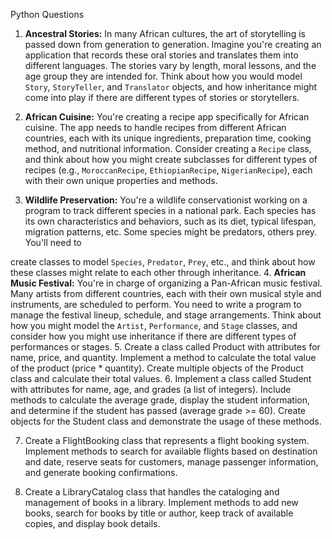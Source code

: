 Python 
Questions
1. **Ancestral Stories:** In many African cultures, the art of storytelling is passed
down from generation to generation. Imagine you're creating an application that
records these oral stories and translates them into different languages. The
stories vary by length, moral lessons, and the age group they are intended for.
Think about how you would model `Story`, `StoryTeller`, and `Translator`
objects, and how inheritance might come into play if there are different types of
stories or storytellers.
2. **African Cuisine:** You're creating a recipe app specifically for African cuisine.
The app needs to handle recipes from different African countries, each with its
unique ingredients, preparation time, cooking method, and nutritional
information. Consider creating a `Recipe` class, and think about how you might
create subclasses for different types of recipes (e.g., `MoroccanRecipe`,
`EthiopianRecipe`, `NigerianRecipe`), each with their own unique properties and
methods.

3. **Wildlife Preservation:** You're a wildlife conservationist working on a
program to track different species in a national park. Each species has its own
characteristics and behaviors, such as its diet, typical lifespan, migration
patterns, etc. Some species might be predators, others prey. You'll need to

create classes to model `Species`, `Predator`, `Prey`, etc., and think about how
these classes might relate to each other through inheritance.
4. **African Music Festival:** You're in charge of organizing a Pan-African music
festival. Many artists from different countries, each with their own musical style
and instruments, are scheduled to perform. You need to write a program to
manage the festival lineup, schedule, and stage arrangements. Think about how
you might model the `Artist`, `Performance`, and `Stage` classes, and consider
how you might use inheritance if there are different types of performances or
stages.
5. Create a class called Product with attributes for name, price, and quantity.
Implement a method to calculate the total value of the product (price * quantity).
Create multiple objects of the Product class and calculate their total values.
6. Implement a class called Student with attributes for name, age, and grades (a
list of integers). Include methods to calculate the average grade, display the
student information, and determine if the student has passed (average grade >=
60). Create objects for the Student class and demonstrate the usage of these
methods.

7. Create a FlightBooking class that represents a flight booking system. Implement
methods to search for available flights based on destination and date, reserve
seats for customers, manage passenger information, and generate booking
confirmations.

8. Create a LibraryCatalog class that handles the cataloging and management of
books in a library. Implement methods to add new books, search for books by
title or author, keep track of available copies, and display book details.
